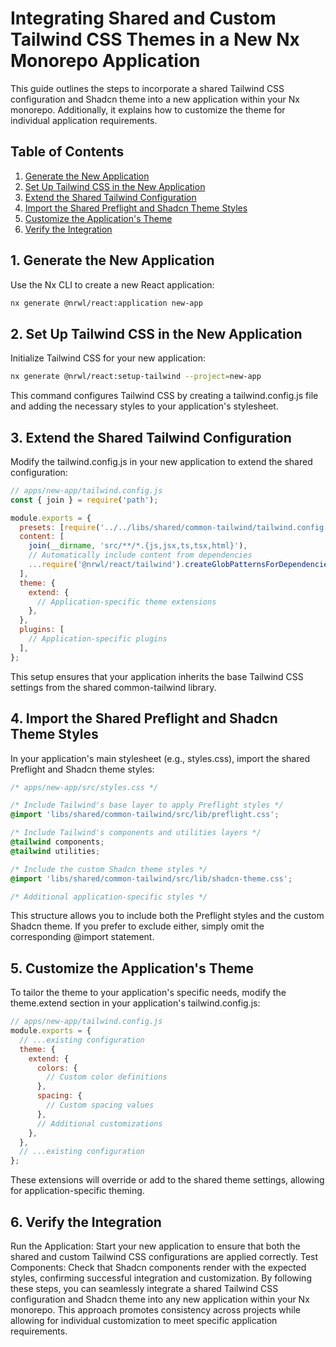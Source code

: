 # Integrating Shared and Custom Tailwind CSS Themes in a New Nx Monorepo Application

This guide outlines the steps to incorporate a shared Tailwind CSS configuration and Shadcn theme into a new application within your Nx monorepo. Additionally, it explains how to customize the theme for individual application requirements.

## Table of Contents
1. [Generate the New Application](#1-generate-the-new-application)
2. [Set Up Tailwind CSS in the New Application](#2-set-up-tailwind-css-in-the-new-application)
3. [Extend the Shared Tailwind Configuration](#3-extend-the-shared-tailwind-configuration)
4. [Import the Shared Preflight and Shadcn Theme Styles](#4-import-the-shared-preflight-and-shadcn-theme-styles)
5. [Customize the Application's Theme](#5-customize-the-applications-theme)
6. [Verify the Integration](#6-verify-the-integration)

## 1. Generate the New Application

Use the Nx CLI to create a new React application:

```bash
nx generate @nrwl/react:application new-app
```

## 2. Set Up Tailwind CSS in the New Application

Initialize Tailwind CSS for your new application:

```bash
nx generate @nrwl/react:setup-tailwind --project=new-app
```

This command configures Tailwind CSS by creating a tailwind.config.js file and adding the necessary styles to your application's stylesheet.

## 3. Extend the Shared Tailwind Configuration

Modify the tailwind.config.js in your new application to extend the shared configuration:

```javascript
// apps/new-app/tailwind.config.js
const { join } = require('path');

module.exports = {
  presets: [require('../../libs/shared/common-tailwind/tailwind.config.js')],
  content: [
    join(__dirname, 'src/**/*.{js,jsx,ts,tsx,html}'),
    // Automatically include content from dependencies
    ...require('@nrwl/react/tailwind').createGlobPatternsForDependencies(__dirname),
  ],
  theme: {
    extend: {
      // Application-specific theme extensions
    },
  },
  plugins: [
    // Application-specific plugins
  ],
};
```

This setup ensures that your application inherits the base Tailwind CSS settings from the shared common-tailwind library.

## 4. Import the Shared Preflight and Shadcn Theme Styles

In your application's main stylesheet (e.g., styles.css), import the shared Preflight and Shadcn theme styles:

```css
/* apps/new-app/src/styles.css */

/* Include Tailwind's base layer to apply Preflight styles */
@import 'libs/shared/common-tailwind/src/lib/preflight.css';

/* Include Tailwind's components and utilities layers */
@tailwind components;
@tailwind utilities;

/* Include the custom Shadcn theme styles */
@import 'libs/shared/common-tailwind/src/lib/shadcn-theme.css';

/* Additional application-specific styles */
```

This structure allows you to include both the Preflight styles and the custom Shadcn theme. If you prefer to exclude either, simply omit the corresponding @import statement.

## 5. Customize the Application's Theme

To tailor the theme to your application's specific needs, modify the theme.extend section in your application's tailwind.config.js:

```javascript
// apps/new-app/tailwind.config.js
module.exports = {
  // ...existing configuration
  theme: {
    extend: {
      colors: {
        // Custom color definitions
      },
      spacing: {
        // Custom spacing values
      },
      // Additional customizations
    },
  },
  // ...existing configuration
};
```

These extensions will override or add to the shared theme settings, allowing for application-specific theming.

## 6. Verify the Integration

Run the Application: Start your new application to ensure that both the shared and custom Tailwind CSS configurations are applied correctly.
Test Components: Check that Shadcn components render with the expected styles, confirming successful integration and customization.
By following these steps, you can seamlessly integrate a shared Tailwind CSS configuration and Shadcn theme into any new application within your Nx monorepo. This approach promotes consistency across projects while allowing for individual customization to meet specific application requirements.
